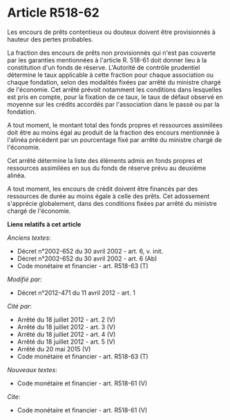 # Article R518-62

Les encours de prêts contentieux ou douteux doivent être provisionnés à hauteur des pertes probables. 

La fraction des encours de prêts non provisionnés qui n'est pas couverte par les garanties mentionnées à l'article R. 518-61
doit donner lieu à la constitution d'un fonds de réserve. L'Autorité de contrôle prudentiel détermine le taux applicable à
cette fraction pour chaque association ou chaque fondation, selon des modalités fixées par arrêté du ministre chargé de
l'économie. Cet arrêté prévoit notamment les conditions dans lesquelles est pris en compte, pour la fixation de ce taux, le
taux de défaut observé en moyenne sur les crédits accordés par l'association dans le passé ou par la fondation. 

A tout moment, le montant total des fonds propres et ressources assimilées doit être au moins égal au produit de la fraction
des encours mentionnée à l'alinéa précédent par un pourcentage fixé par arrêté du ministre chargé de l'économie. 

Cet arrêté détermine la liste des éléments admis en fonds propres et ressources assimilées en sus du fonds de réserve prévu
au deuxième alinéa. 

A tout moment, les encours de crédit doivent être financés par des ressources de durée au moins égale à celle des prêts. Cet
adossement s'apprécie globalement, dans des conditions fixées par arrêté du ministre chargé de l'économie.

**Liens relatifs à cet article**

_Anciens textes_:

  - Décret n°2002-652 du 30 avril 2002 - art. 6, v. init.
  - Décret n°2002-652 du 30 avril 2002 - art. 6 (Ab)
  - Code monétaire et financier - art. R518-63 (T)

_Modifié par_:

  - Décret n°2012-471 du 11 avril 2012 - art. 1

_Cité par_:

  - Arrêté du 18 juillet 2012 - art. 2 (V)
  - Arrêté du 18 juillet 2012 - art. 3 (V)
  - Arrêté du 18 juillet 2012 - art. 4 (V)
  - Arrêté du 18 juillet 2012 - art. 5 (V)
  - Arrêté du 20 mai 2015 (V)
  - Code monétaire et financier - art. R518-63 (T)

_Nouveaux textes_:

  - Code monétaire et financier - art. R518-61 (V)

_Cite_:

  - Code monétaire et financier - art. R518-61 (V)
